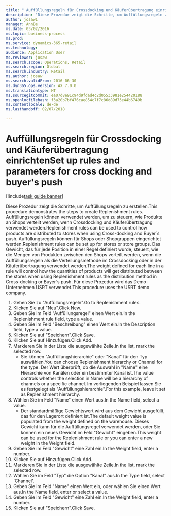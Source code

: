 ```yaml
--- 
title: " Auffüllungsregeln für Crossdocking und Käuferübertragung einrichten"
description: "Diese Prozedur zeigt die Schritte, um Auffüllungsregeln zu erstellen."
author: josaw1
manager: AnnBe
ms.date: 03/02/2016
ms.topic: business-process
ms.prod: 
ms.service: dynamics-365-retail
ms.technology: 
audience: Application User
ms.reviewer: josaw
ms.search.scope: Operations, Retail
ms.search.region: Global
ms.search.industry: Retail
ms.author: josaw
ms.search.validFrom: 2016-06-30
ms.dyn365.ops.version: AX 7.0.0
ms.translationtype: HT
ms.sourcegitcommit: ea07d8e91c94d9fdad4c2d05533981e254420188
ms.openlocfilehash: f3a20b7bf476cae854c7f7c86d89d73e44b6749b
ms.contentlocale: de-de
ms.lasthandoff: 02/07/2018

---
```

# <a name="set-up-rules-and-parameters-for-cross-docking-and-buyers-push"></a><span data-ttu-id="318da-103"> Auffüllungsregeln für Crossdocking und Käuferübertragung einrichten</span><span class="sxs-lookup"><span data-stu-id="318da-103">Set up rules and parameters for cross docking and buyer's push</span></span>

[!include[task guide banner](../includes/task-guide-banner.md)]

<span data-ttu-id="318da-104">Diese Prozedur zeigt die Schritte, um Auffüllungsregeln zu erstellen.</span><span class="sxs-lookup"><span data-stu-id="318da-104">This procedure demonstrates the steps to create Replenishment rules.</span></span> <span data-ttu-id="318da-105">Auffüllungsregeln können verwendet werden, um zu steuern, wie Produkte an Shops verteilt werden, wenn Crossdocking und Käuferübertragung verwendet werden.</span><span class="sxs-lookup"><span data-stu-id="318da-105">Replenishment rules can be used to control how products are distributed to stores when using Cross-docking and Buyer´s push.</span></span> <span data-ttu-id="318da-106">Auffüllungsregeln können für Shops oder Shopgruppen eingerichtet werden.</span><span class="sxs-lookup"><span data-stu-id="318da-106">Replenishment rules can be set up for stores or store groups.</span></span> <span data-ttu-id="318da-107">Das Gewicht, das für jede Position in einer Regel definiert wurde, steuert, wie die Mengen von Produkten zwischen den Shops verteilt werden, wenn die Auffüllungsregeln als die Verteilungsmethode im Crossdocking oder in der Käuferübertragung verwendet werden.</span><span class="sxs-lookup"><span data-stu-id="318da-107">The weight defined for each line in a rule will control how the quantities of products will get distributed between the stores when using Replenishment rules as the distribution method in Cross-docking or Buyer´s push.</span></span> <span data-ttu-id="318da-108">Für diese Prozedur wird das Demo-Unternehmen USRT verwendet.</span><span class="sxs-lookup"><span data-stu-id="318da-108">This procedure uses the USRT demo company.</span></span>

1. <span data-ttu-id="318da-109">Gehen Sie zu "Auffüllungsregeln".</span><span class="sxs-lookup"><span data-stu-id="318da-109">Go to Replenishment rules.</span></span>
2. <span data-ttu-id="318da-110">Klicken Sie auf "Neu".</span><span class="sxs-lookup"><span data-stu-id="318da-110">Click New.</span></span>
3. <span data-ttu-id="318da-111">Geben Sie im Feld "Auffüllungsregel" einen Wert ein.</span><span class="sxs-lookup"><span data-stu-id="318da-111">In the Replenishment rule field, type a value.</span></span>
4. <span data-ttu-id="318da-112">Geben Sie im Feld "Beschreibung" einen Wert ein.</span><span class="sxs-lookup"><span data-stu-id="318da-112">In the Description field, type a value.</span></span>
5. <span data-ttu-id="318da-113">Klicken Sie auf "Speichern".</span><span class="sxs-lookup"><span data-stu-id="318da-113">Click Save.</span></span>
6. <span data-ttu-id="318da-114">Klicken Sie auf Hinzufügen.</span><span class="sxs-lookup"><span data-stu-id="318da-114">Click Add.</span></span>
7. <span data-ttu-id="318da-115">Markieren Sie in der Liste die ausgewählte Zeile.</span><span class="sxs-lookup"><span data-stu-id="318da-115">In the list, mark the selected row.</span></span>
    * <span data-ttu-id="318da-116">Sie können "Auffüllungshierarchie" oder "Kanal" für den Typ auswählen.</span><span class="sxs-lookup"><span data-stu-id="318da-116">You can choose Replenishment hierarchy or Channel for the type.</span></span> <span data-ttu-id="318da-117">Der Wert überprüft, ob die Auswahl in "Name" eine Hierarchie von Kanälen oder ein bestimmter Kanal ist.</span><span class="sxs-lookup"><span data-stu-id="318da-117">The value controls whether the selection in Name will be a hierarchy of channels or a specific channel.</span></span>  <span data-ttu-id="318da-118">Im vorliegenden Beispiel lassen Sie es festgelegt als "Auffüllungshierarchie".</span><span class="sxs-lookup"><span data-stu-id="318da-118">For this example, leave it set as Replenishment hierarchy.</span></span>  
8. <span data-ttu-id="318da-119">Wählen Sie im Feld "Name" einen Wert aus.</span><span class="sxs-lookup"><span data-stu-id="318da-119">In the Name field, select a value.</span></span>
    * <span data-ttu-id="318da-120">Der standardmäßige Gewichtswert wird aus dem Gewicht ausgefüllt, das für den Lagerort definiert ist.</span><span class="sxs-lookup"><span data-stu-id="318da-120">The default weight value is populated from the weight defined on the warehouse.</span></span>  <span data-ttu-id="318da-121">Dieses Gewicht kann für die Auffüllungsregel verwendet werden, oder Sie können ein neues Gewicht im Feld "Gewicht" eingeben.</span><span class="sxs-lookup"><span data-stu-id="318da-121">This weight can be used for the Replenishment rule or you can enter a new weight in the Weight field.</span></span>  
9. <span data-ttu-id="318da-122">Geben Sie im Feld "Gewicht" eine Zahl ein.</span><span class="sxs-lookup"><span data-stu-id="318da-122">In the Weight field, enter a number.</span></span>
10. <span data-ttu-id="318da-123">Klicken Sie auf Hinzufügen.</span><span class="sxs-lookup"><span data-stu-id="318da-123">Click Add.</span></span>
11. <span data-ttu-id="318da-124">Markieren Sie in der Liste die ausgewählte Zeile.</span><span class="sxs-lookup"><span data-stu-id="318da-124">In the list, mark the selected row.</span></span>
12. <span data-ttu-id="318da-125">Wählen Sie im Feld "Typ" die Option "Kanal" aus.</span><span class="sxs-lookup"><span data-stu-id="318da-125">In the Type field, select 'Channel'.</span></span>
13. <span data-ttu-id="318da-126">Geben Sie im Feld "Name" einen Wert ein, oder wählen Sie einen Wert aus.</span><span class="sxs-lookup"><span data-stu-id="318da-126">In the Name field, enter or select a value.</span></span>
14. <span data-ttu-id="318da-127">Geben Sie im Feld "Gewicht" eine Zahl ein.</span><span class="sxs-lookup"><span data-stu-id="318da-127">In the Weight field, enter a number.</span></span>
15. <span data-ttu-id="318da-128">Klicken Sie auf "Speichern".</span><span class="sxs-lookup"><span data-stu-id="318da-128">Click Save.</span></span>



